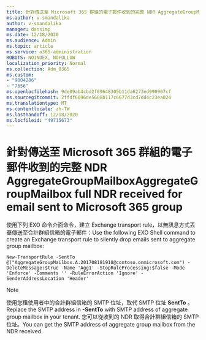 ```yaml
---
title: 針對傳送至 Microsoft 365 群組的電子郵件收到的完整 NDR AggregateGroupMailbox
ms.author: v-smandalika
author: v-smandalika
manager: dansimp
ms.date: 12/18/2020
ms.audience: Admin
ms.topic: article
ms.service: o365-administration
ROBOTS: NOINDEX, NOFOLLOW
localization_priority: Normal
ms.collection: Adm_O365
ms.custom:
- "9004286"
- "7656"
ms.openlocfilehash: 9de09ab4cbd2f09648305b11da6273ed990907cf
ms.sourcegitcommit: 2ffdf6096de5608b117c6677d3cd7dd4c23ea024
ms.translationtype: MT
ms.contentlocale: zh-TW
ms.lasthandoff: 12/18/2020
ms.locfileid: "49715673"
---
```

# <a name="aggregategroupmailbox-full-ndr-received-for-email-sent-to-microsoft-365-group"></a><span data-ttu-id="64a0b-102">針對傳送至 Microsoft 365 群組的電子郵件收到的完整 NDR AggregateGroupMailbox</span><span class="sxs-lookup"><span data-stu-id="64a0b-102">AggregateGroupMailbox full NDR received for email sent to Microsoft 365 group</span></span>

<span data-ttu-id="64a0b-103">使用下列 EXO 命令介面命令，建立 Exchange transport rule，以無訊息方式丟棄傳送至合計群組信箱的電子郵件：</span><span class="sxs-lookup"><span data-stu-id="64a0b-103">Use the following EXO Shell command to create an Exchange transport rule to silently drop emails sent to aggregate group mailbox:</span></span>

`New-TransportRule -SentTo @("AggregateGroupMailbox.A.201708181918@contoso.onmicrosoft.com") -DeleteMessage:$true -Name 'Agg1' -StopRuleProcessing:$false -Mode 'Enforce' -Comments '' -RuleErrorAction 'Ignore' -SenderAddressLocation 'Header'`

> [!NOTE]
> <span data-ttu-id="64a0b-104">使用您租使用者中的合計群組信箱的 SMTP 位址，取代 SMTP 位址 **SentTo** 。</span><span class="sxs-lookup"><span data-stu-id="64a0b-104">Replace the SMTP address in **-SentTo** with SMTP address of aggregate group mailbox in your tenant.</span></span> <span data-ttu-id="64a0b-105">您可以從收到的 NDR 取得合計群組信箱的 SMTP 位址。</span><span class="sxs-lookup"><span data-stu-id="64a0b-105">You can get the SMTP address of aggregate group mailbox from the NDR received.</span></span>



